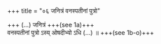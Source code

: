 +++
title = "०६ जनित्रं वनस्पतीनां पुत्रो"

+++
(…) जनित्रं +++(see 1a)+++  
वनस्पतीनां पुत्रो ऽस्य् ओषदीभ्यो ऽधि (…) ॥ +++(see 1b-o)+++